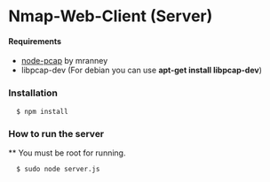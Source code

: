 Nmap-Web-Client (Server)
============

#### Requirements
* [node-pcap](https://github.com/mranney/node_pcap) by mranney
* libpcap-dev (For debian you can use **apt-get install libpcap-dev**)

### Installation

```
  $ npm install
```

### How to run the server

** You must be root for running.

```
  $ sudo node server.js
```
